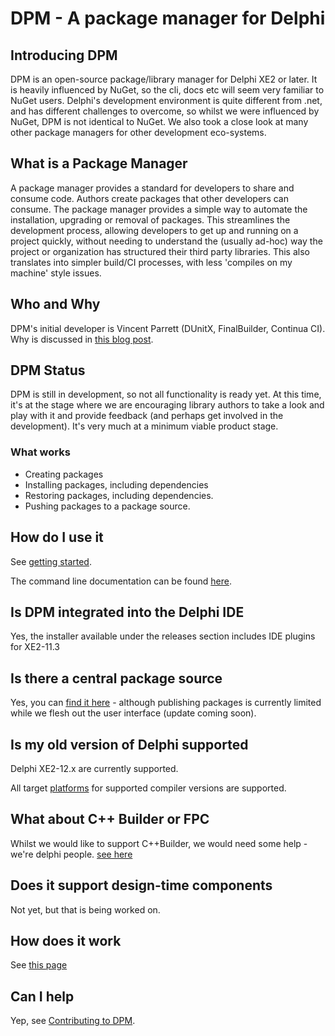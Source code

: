 # DPM - A package manager for Delphi

## Introducing DPM

DPM is an open-source package/library manager for Delphi XE2 or later. It is heavily influenced by NuGet, so the cli, docs etc will seem very familiar to NuGet users. Delphi's development environment is quite different from .net, and has different challenges to overcome, so whilst we were influenced by NuGet, DPM is not identical to NuGet. We also took a close look at many other package managers for other development eco-systems.

## What is a Package Manager

A package manager provides a standard for developers to share and consume code. Authors create packages that other developers can consume. The package manager provides a simple way to automate the installation, upgrading or removal of packages. This streamlines the development process, allowing developers to get up and running on a project quickly, without needing to understand the (usually ad-hoc) way the project or organization has structured their third party libraries. This also translates into simpler build/CI processes, with less 'compiles on my machine' style issues.

## Who and Why

DPM's initial developer is Vincent Parrett (DUnitX, FinalBuilder, Continua CI). Why is discussed in [this blog post](https://www.finalbuilder.com/resources/blogs/delphi-package-manager-rfc).

## DPM Status

DPM is still in development, so not all functionality is ready yet. At this time, it's at the stage where we are encouraging library authors to take a look and play with it and provide feedback (and perhaps get involved in the development). It's very much at a minimum viable product stage.

### What works

- Creating packages
- Installing packages, including dependencies
- Restoring packages, including dependencies.
- Pushing packages to a package source.

## How do I use it

See [getting started](https://docs.delphi.dev/getting-started/installing.html).

The command line documentation can be found [here](https://docs.delphi.dev/commands/commands.html).

## Is DPM integrated into the Delphi IDE

Yes, the installer available under the releases section includes IDE plugins for XE2-11.3

## Is there a central package source

Yes, you can [find it here](https://delphi.dev) - although publishing packages is currently limited while we flesh out the user interface (update coming soon).

## Is my old version of Delphi supported

Delphi XE2-12.x are currently supported.

All target [platforms](https://docs.delphi.dev/platforms.html) for supported compiler versions are supported.

## What about C++ Builder or FPC

Whilst we would like to support C++Builder, we would need some help - we're delphi people.
[see here](https://docs.delphi.dev/compiler-versions.html)

## Does it support design-time components

Not yet, but that is being worked on.

## How does it work

See [this page](https://docs.delphi.dev/concepts/how-it-works.html)

## Can I help

Yep, see [Contributing to DPM](https://docs.delphi.dev/contributing.html).
